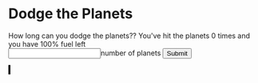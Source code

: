 # Dodge the Planets

<div id="game_challenge">How long can you dodge the planets?? You've hit the planets 0 times and you have 100% fuel
    left</div>

<form id="game_state">
    <input type="number" id="num_planets">number of planets</input>
    <input type="submit" id="reset_button"></input>
</form>

<canvas id="main_pane" width="800" height="800" style="border:1px solid #000000;"></canvas>
<canvas id="fuel_pane" width="10" height="800" style="border:1px solid #000000;"></canvas>

<script src="index.js" type="module"></script>
